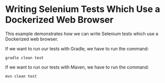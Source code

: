 # Writing Selenium Tests Which Use a Dockerized Web Browser

This example demonstrates how we can write Selenium tests which use a Dockerized
web browser.

If we want to run our tests with Gradle, we have to run the command:

    gradle clean test

If we want to run our tests with Maven, we have to run the command:

    mvn clean test